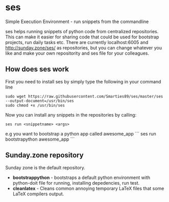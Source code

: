 ses
===

Simple Execution Environment - run snippets from the commandline

ses helps running snippets of python code from centralized repositories. This can make it easier for sharing code that could be used for bootstrap projects, run daily tasks etc. There are currently localhost:6005 and http://sunday.zone/ses/ as repositories, but you can change whatever you like and make your own repositority and ses file for your colleagues.


How does ses work
-----------------

First you need to install ses by simply type the following in your command line

```
sudo wget https://raw.githubusercontent.com/Smarties89/ses/master/ses --output-document=/usr/bin/ses
sudo chmod +x /usr/bin/ses
```

Now you can install any snippets in the repositories by calling:

```
ses run <snippetname> <args>
```

e.g you want to bootstrap a python app called awesome_app
´´´
ses run bootstrapython awesome_app
´´´

Sunday.zone repository
----------------------
Sunday zone is the default repository.

* **bootstrappython** - bootstraps a default python environment with python-doit file for running, installing depedencies, run test.
* **cleanlatex** - Cleans common annoying temporary LaTeX files that some LaTeX compilers output.

